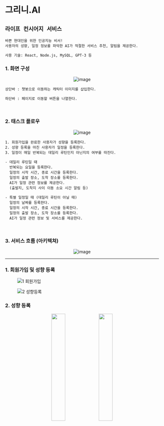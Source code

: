 # 그리니.AI
## `라이프 컨시어지 서비스` 

    바쁜 현대인을 위한 인공지능 비서!
    사용자의 성향, 일정 정보를 파악한 AI가 적절한 서비스 추천, 알림을 제공한다.

    사용 기술: React, Node.js, MySQL, GPT-3 등




### 1. 화면 구성

<div align = "center">

![image](https://user-images.githubusercontent.com/103303021/207062840-726d439a-82ca-4b94-9e36-885b8d99af52.png)
</div>

    상단바 : 챗봇으로 이동하는 캐릭터 이미지를 삽입한다.

    하단바 : 페이지로 이동할 버튼을 나열한다.


<br>



### 2. 태스크 플로우

<div align = "center">

![image](https://user-images.githubusercontent.com/103303021/206640631-9ce13761-67b2-44fc-b231-57bf4862fb33.png)

</div>

    1. 회원가입을 완료한 사용자가 성향을 등록한다.
    2. 성향 등록을 마친 사용자가 일정을 등록한다.
    3. 일정이 매일 반복되는 데일리 루틴인지 아닌지의 여부를 따진다.
    
    - 데일리 루틴일 때 
      반복되는 요일을 등록한다.
      일정의 시작 시간, 종료 시간을 등록한다.
      일정의 출발 장소, 도착 장소를 등록한다.
      AI가 일정 관련 정보를 제공한다.
      (출발지, 도착지 사이 이동 소요 시간 알림 등)

    - 특별 일정일 때 (데일리 루틴이 아닐 때)
      일정의 날짜를 등록한다.
      일정의 시작 시간, 종료 시간을 등록한다.
      일정의 출발 장소, 도착 장소를 등록한다.
      AI가 일정 관련 정보 및 서비스를 제공한다.

<br>



### 3. 서비스 흐름 (아키텍쳐)

<div align = "center">

![image](https://user-images.githubusercontent.com/103303021/207067604-056869d4-6bce-4156-8b55-518247a2d215.png)

</div>
    
<hr>

### 1. 회원가입 및 성향 등록

<figure class="third">

![1  회원가입](https://user-images.githubusercontent.com/103303021/207070277-70bd31e5-1c65-4b42-96c4-28160d430481.gif)

![2  성향등록](https://user-images.githubusercontent.com/103303021/207070542-3f1b645a-713b-4f27-82c7-20e84f916225.gif)

</figure>

### 2. 성향 등록


<p align="center">
<img src="https://user-images.githubusercontent.com/103303021/207070277-70bd31e5-1c65-4b42-96c4-28160d430481.gif" width="30%">
<img src="https://user-images.githubusercontent.com/103303021/207070542-3f1b645a-713b-4f27-82c7-20e84f916225.gif" width="30%">

</p>